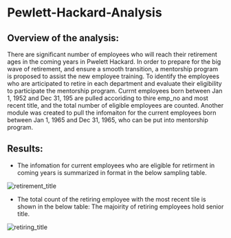 # Pewlett-Hackard-Analysis
## Overview of the analysis:
  There are significant number of employees who will reach their retirement ages in the coming years in Pwelett Hackard. In order to prepare for the big wave of retirement, and ensure a smooth transition, a mentorship program is proposed to assist the new employee training. To identify the employees who are articipated to retire in each department and evaluate their eligibility to participate the mentorship program. Currnt employees born between Jan 1, 1952 and Dec 31, 195 are pulled accoriding to thire emp_no and most recent title, and the total number of eligible employees are counted. Another module was created to pull the infomaiton for the current employees born between Jan 1, 1965 and Dec 31, 1965, who can be put into mentorship program. 
  
## Results:
 
 - The infomation for current employees who are eligible for retirment in coming years is summarized in format in the below sampling table.

![retirement_title](https://user-images.githubusercontent.com/90361056/140659136-fee0a088-08f7-414b-ad31-891bee9255e7.PNG)

 - The total count of the retiring employee with the most recent tile is shown in the below table: The majoirity of retiring employees hold senior title. 
  
  ![retiring_title](https://user-images.githubusercontent.com/90361056/140659277-ef04c08b-a14c-43ed-b89a-bc068cd33f37.PNG)
